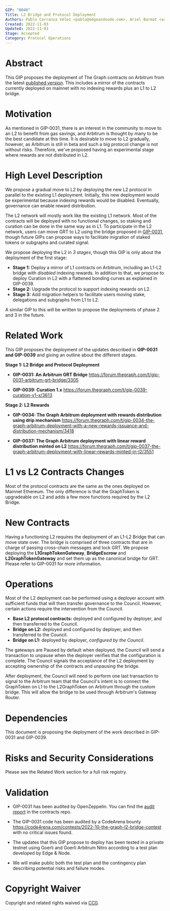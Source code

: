 ```yaml
---
GIP: "0040"
Title: L2 Bridge and Protocol Deployment
Authors: Pablo Carranza Vélez <pablo@edgeandnode.com>, Ariel Barmat <ariel@edgeandnode.com>, Tomás Migone <tomas@edgeandnode.com>
Created: 2022-11-03
Updated: 2022-11-03
Stage: Accepted
Category: Protocol Operations
---
```


# Abstract

This GIP proposes the deployment of The Graph contracts on Arbitrum from the latest [published version](https://github.com/graphprotocol/contracts/tree/pcv/l2-bridge). This includes a mirror of the contracts currently deployed on mainnet with no indexing rewards plus an L1 to L2 bridge.

# Motivation

As mentioned in GIP-0031, there is an interest in the community to move to an L2 to benefit from gas savings, and Arbitrum is thought by many to be the best candidate at this time. It is desirable to move to L2 gradually, however, as Arbitrum is still in beta and such a big protocol change is not without risks. Therefore, we've proposed having an experimental stage where rewards are not distributed in L2.

# High Level Description

We propose a gradual move to L2 by deploying the new L2 protocol in parallel to the existing L1 deployment. Initially, this new deployment would be experimental because indexing rewards would be disabled. Eventually, governance can enable reward distribution.

The L2 network will mostly work like the existing L1 network. Most of the contracts will be deployed with no functional changes, so staking and curation can be done in the same way as in L1. To participate in the L2 network, users can move GRT to L2 using the bridge proposed in [GIP-0031](./0031-arbitrum-grt-bridge.md), though future GIPs can propose ways to facilitate migration of staked tokens or subgraphs and curated signal.

We propose deploying the L2 in _3 stages_, though this GIP is only about the deployment of the first stage:

- **Stage 1:** Deploy a mirror of L1 contracts on Arbitrum, including an L1-L2 bridge with _disabled_ indexing rewards. In addition to that, we propose to deploy Curation in L2 with a flattened bonding curves as explained in GIP-0039.
- **Stage 2:** Upgrade the protocol to support indexing rewards on L2.
- **Stage 3:** Add migration helpers to facilitate users moving stake, delegations and subgraphs from L1 to L2.

A similar GIP to this will be written to propose the deployments of phase 2 and 3 in the future.

# Related Work

This GIP proposes the deployment of the updates described in **GIP-0031 and GIP-0039** and giving an outline about the different stages.

**Stage 1: L2 Bridge and Protocol Deployment**

- **GIP-0031: An Arbitrum GRT Bridge**
  https://forum.thegraph.com/t/gip-0031-arbitrum-grt-bridge/3305

- **GIP-0039: Curation 1.x**
  https://forum.thegraph.com/t/gip-0039-curation-v1-x/3613

**Stage 2: L2 Rewards**

- **GIP-0034: The Graph Arbitrum deployment with rewards distribution using drip mechanism** https://forum.thegraph.com/t/gip-0034-the-graph-arbitrum-deployment-with-a-new-rewards-issuance-and-distribution-mechanism/3418

- **GIP-0037: The Graph Arbitrum deployment with linear reward distribution minted on L2** https://forum.thegraph.com/t/gip-0037-the-graph-arbitrum-deployment-with-linear-rewards-minted-in-l2/3551

# L1 vs L2 Contracts Changes

Most of the protocol contracts are the same as the ones deployed on Mainnet Ethereum. The only difference is that the GraphToken is upgradeable on L2 and adds a few more functions required by the L2 Bridge.

# New Contracts

Having a functioning L2 requires the deployment of an L1-L2 Bridge that can move state over. The bridge is comprised of three contracts that are in charge of passing cross-chain messages and lock GRT. We propose deploying the **L1GraphTokenGateway**, **BridgeEscrow** and **L2GraphTokenGateway** and set them up as the canonical bridge for GRT. Please refer to GIP-0031 for more information.

# Operations

Most of the L2 deployment can be performed using a deployer account with sufficient funds that will then transfer governance to the Council. However, certain actions require the intervention from the Council.

- **Base L2 protocol contracts:** deployed and configured by deployer, and then transferred to the Council.
- **Bridge on L2:** deployed and configured by deployer, and then transferred to the Council.
- **Bridge on L1:** deployed by deployer, _configured by the Council_.

The gateways are Paused by default when deployed, the Council will send a transaction to unpause when the deployer verifies that the configuration is complete. The Council signals the acceptance of the L2 deployment by accepting ownership of the contracts and unpausing the bridge.

After deployment, the Council will need to perform one last transaction to signal to the Arbitrum team that the Council's intent is to connect the GraphToken on L1 to the L2GraphToken on Arbitrum through the custom bridge. This will allow the bridge to be used through Arbitrum's Gateway Router.

# Dependencies

This document is proposing the deployment of the work described in GIP-0031 and GIP-0039.

# Risks and Security Considerations

Please see the Related Work section for a full risk registry.

# Validation

- GIP-0031 has been audited by OpenZeppelin. You can find the [audit report](https://github.com/graphprotocol/contracts/blob/a2a09a5aac15dd468d73f9c02618a74edafb0fff/audits/OpenZeppelin/2022-07-pr552-summary.pdf) in the contracts repo.

- The GIP-0031 code has been audited by a CodeArena bounty https://code4rena.com/contests/2022-10-the-graph-l2-bridge-contest with no critical issues found.

- The updates that this GIP propose to deploy has been tested in a private testnet using Goerli and Goerli Arbitrum Nitro according to a test plan developed by Edge & Node.

- We will make public both the test plan and the contingency plan describing potential risks and failure modes.

# Copyright Waiver

Copyright and related rights waived via [CC0](https://creativecommons.org/publicdomain/zero/1.0/).
